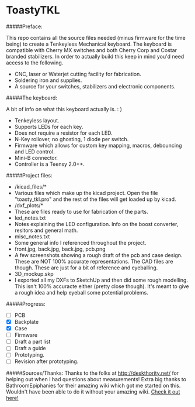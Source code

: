 ToastyTKL
=========

#####Preface:

This repo contains all the source files needed (minus firmware for the time being) to create a Tenkeyless Mechanical keyboard.  The keyboard is compatible with Cherry MX switches and both Cherry Corp and Costar branded stabilizers.
In order to actually build this keep in mind you'd need access to the following.
- CNC, laser or Waterjet cutting facility for fabrication.
- Soldering iron and supplies.
- A source for your switches, stabilizers and electronic components.

#####The keyboard:

A bit of info on what this keyboard actually is. : )
- Tenkeyless layout.
- Supports LEDs for each key.
- Does not require a resistor for each LED.
- N-Key rollover, no ghosting, 1 diode per switch.
- Firmware which allows for custom key mapping, macros, debouncing and LED control.
- Mini-B connector.
- Controller is a Teensy 2.0++.

#####Project files:

- /kicad_files/*
 - Various files which make up the kicad project.  Open the file "toasty_tkl.pro" and the rest of the files will get loaded up by kicad.
- /dxf_plots/*
 - These are files ready to use for fabrication of the parts.
- led_notes.txt
 - Notes explaining the LED configuration.  Info on the boost converter, resitors and general math.
- misc_notes.txt
 - Some general info I referenced throughout the project.
- front.jpg, back.jpg, back.jpg, pcb.png
 - A few screenshots showing a rough draft of the pcb and case design.  These are NOT 100% accurate representations.  The CAD files are though.  These are just for a bit of reference and eyeballing.
- 3D_mockup.skp
 - I exported all my DXFs to SketchUp and then did some rough modelling.  This isn't 100% accuracte either (pretty close though).  It's meant to give a rough idea and help eyeball some potential problems.

#####Progress:

- [ ] PCB
- [x] Backplate 
- [x] Case
- [ ] Firmware
- [ ] Draft a part list
- [ ] Draft a guide
- [ ] Prototyping.
- [ ] Revision after prototyping.

#####Sources/Thanks:
Thanks to the folks at http://deskthority.net/ for helping out when I had questions about measurements!
Extra big thanks to BathroomEpiphanies for their amazing wiki which got me started on this.  Wouldn't have been able to do it without your amazing wiki.
[Check it out here!](http://deskthority.net/wiki/KiCAD_keyboard_PCB_design_guide)
